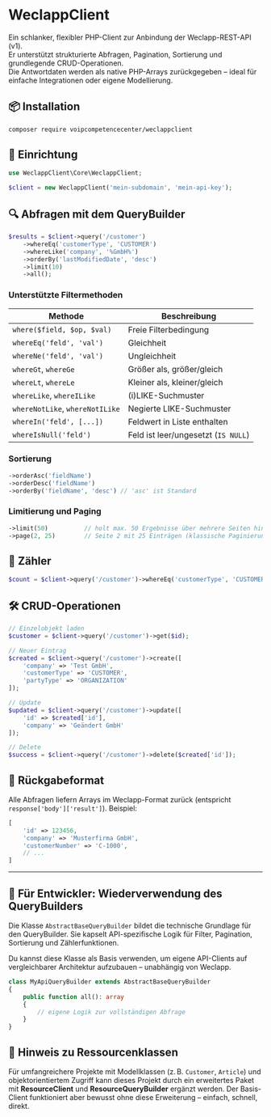# WeclappClient

Ein schlanker, flexibler PHP-Client zur Anbindung der Weclapp-REST-API (v1).  
Er unterstützt strukturierte Abfragen, Pagination, Sortierung und grundlegende CRUD-Operationen.  
Die Antwortdaten werden als native PHP-Arrays zurückgegeben – ideal für einfache Integrationen oder eigene Modellierung.

## 📦 Installation

```bash
composer require voipcompetencecenter/weclappclient
````

## 🔧 Einrichtung

```php
use WeclappClient\Core\WeclappClient;

$client = new WeclappClient('mein-subdomain', 'mein-api-key');
```

## 🔍 Abfragen mit dem QueryBuilder

```php
$results = $client->query('/customer')
    ->whereEq('customerType', 'CUSTOMER')
    ->whereLike('company', '%GmbH%')
    ->orderBy('lastModifiedDate', 'desc')
    ->limit(10)
    ->all();
```

### Unterstützte Filtermethoden

| Methode                         | Beschreibung                        |
| ------------------------------- | ----------------------------------- |
| `where($field, $op, $val)`      | Freie Filterbedingung               |
| `whereEq('feld', 'val')`        | Gleichheit                          |
| `whereNe('feld', 'val')`        | Ungleichheit                        |
| `whereGt`, `whereGe`            | Größer als, größer/gleich           |
| `whereLt`, `whereLe`            | Kleiner als, kleiner/gleich         |
| `whereLike`, `whereILike`       | (i)LIKE-Suchmuster                  |
| `whereNotLike`, `whereNotILike` | Negierte LIKE-Suchmuster            |
| `whereIn('feld', [...])`        | Feldwert in Liste enthalten         |
| `whereIsNull('feld')`           | Feld ist leer/ungesetzt (`IS NULL`) |

### Sortierung

```php
->orderAsc('fieldName')
->orderDesc('fieldName')
->orderBy('fieldName', 'desc') // 'asc' ist Standard
```

### Limitierung und Paging

```php
->limit(50)          // holt max. 50 Ergebnisse über mehrere Seiten hinweg
->page(2, 25)        // Seite 2 mit 25 Einträgen (klassische Paginierung)
```

## 🔢 Zähler

```php
$count = $client->query('/customer')->whereEq('customerType', 'CUSTOMER')->count();
```

## 🛠️ CRUD-Operationen

```php
// Einzelobjekt laden
$customer = $client->query('/customer')->get($id);

// Neuer Eintrag
$created = $client->query('/customer')->create([
    'company' => 'Test GmbH',
    'customerType' => 'CUSTOMER',
    'partyType' => 'ORGANIZATION'
]);

// Update
$updated = $client->query('/customer')->update([
    'id' => $created['id'],
    'company' => 'Geändert GmbH'
]);

// Delete
$success = $client->query('/customer')->delete($created['id']);
```

## 📄 Rückgabeformat

Alle Abfragen liefern Arrays im Weclapp-Format zurück (entspricht `response['body']['result']`).
Beispiel:

```php
[
    'id' => 123456,
    'company' => 'Musterfirma GmbH',
    'customerNumber' => 'C-1000',
    // ...
]
```

---

## 🧩 Für Entwickler: Wiederverwendung des QueryBuilders

Die Klasse `AbstractBaseQueryBuilder` bildet die technische Grundlage für den QueryBuilder.
Sie kapselt API-spezifische Logik für Filter, Pagination, Sortierung und Zählerfunktionen.

Du kannst diese Klasse als Basis verwenden, um eigene API-Clients auf vergleichbarer Architektur aufzubauen – unabhängig von Weclapp.

```php
class MyApiQueryBuilder extends AbstractBaseQueryBuilder
{
    public function all(): array
    {
        // eigene Logik zur vollständigen Abfrage
    }
}
```

## 🧱 Hinweis zu Ressourcenklassen

Für umfangreichere Projekte mit Modellklassen (z. B. `Customer`, `Article`) und objektorientiertem Zugriff
kann dieses Projekt durch ein erweitertes Paket mit **ResourceClient** und **ResourceQueryBuilder** ergänzt werden.
Der Basis-Client funktioniert aber bewusst ohne diese Erweiterung – einfach, schnell, direkt.


